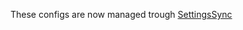 These configs are now managed trough [SettingsSync](https://marketplace.visualstudio.com/items?itemName=Shan.code-settings-sync)
